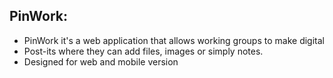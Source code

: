## PinWork:
* PinWork it's a web application that allows working groups to make digital
* Post-its where they can add files, images or simply notes.
* Designed for web and mobile version
